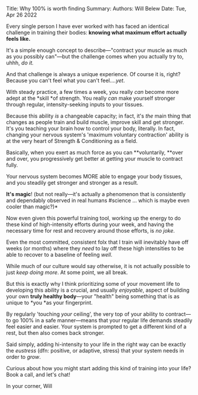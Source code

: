 Title:   Why 100% is worth finding
Summary: 
Authors: Will Belew
Date:    Tue, Apr 26 2022
        

Every single person I have ever worked with has faced an identical challenge in training their bodies: **knowing what maximum effort actually feels like.**

It's a simple enough concept to describe—"contract your muscle as much as you possibly can"—but the challenge comes when you actually try to, uhhh, *do it.*

And that challenge is always a unique experience. Of course it is, right? Because you can't feel what you can't feel.…*yet*.

With steady practice, a few times a week, you really *can* become more adept at the *skill *of strength. You really *can* make yourself stronger through regular, intensity-seeking inputs to your tissues.

Because this ability *is* a changeable capacity; in fact, it's *the* main thing that changes as people train and build muscle, improve skill and get stronger. It's you teaching your brain how to control your body, literally. In fact, changing your nervous system's 'maximum voluntary contraction' ability is at the very heart of Strength & Conditioning as a field.

Basically, when you exert as much force as you can **voluntarily, **over and over, you progressively get better at getting your muscle to contract fully.

Your nervous system becomes MORE able to engage your body tissues, and you steadily get stronger and stronger as a result.

**It's magic**! (but not really—it's actually a phenomenon that is consistently and dependably observed in real humans #science … which is maybe even cooler than magic?)*

Now even given this powerful training tool, working up the energy to do these kind of high-intensity efforts during your week, and having the necessary time for rest and recovery around those efforts, is *no joke*.

Even the most committed, consistent folx that I train will inevitably have off weeks (or months) where they *need* to lay off these high intensities to be able to recover to a baseline of feeling *well*.

While much of our culture would say otherwise, it is not actually possible to just *keep doing more*. At some point, we all break.

But this is exactly why I think prioritizing some of your movement life to developing this ability is a crucial, and usually *enjoyable*, aspect of building your own **truly healthy body**—your "health" being something that is as unique to *you *as your fingerprint.

By regularly 'touching *your* ceiling', the very top of your ability to contract—to go 100% in a safe manner—means that your regular life demands steadily feel easier and easier. Your system is prompted to get a different kind of a rest, but then also comes back stronger.

Said simply, adding hi-intensity to your life in the right way can be exactly the *eustress* (dfn: positive, or adaptive, stress) that your system needs in order to *grow*.

Curious about how you might start adding this kind of training into your life? Book a call, and let's chat!

In your corner,
Will

